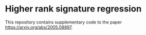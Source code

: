 # **Higher rank signature regression**

This repository contains supplementary code to the paper https://arxiv.org/abs/2005.08897.